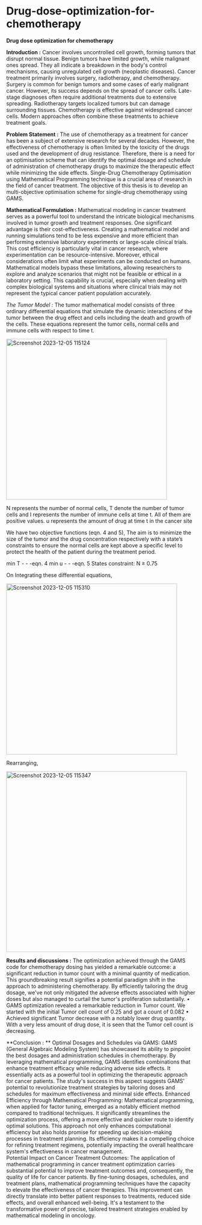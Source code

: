 # Drug-dose-optimization-for-chemotherapy
**Drug dose optimization for chemotherapy**

**Introduction :**
Cancer involves uncontrolled cell growth, forming tumors that disrupt normal tissue. Benign tumors have limited growth, while malignant ones spread. They all indicate a breakdown in the body's control mechanisms, causing unregulated cell growth (neoplastic diseases).
Cancer treatment primarily involves surgery, radiotherapy, and chemotherapy. Surgery is common for benign tumors and some cases of early malignant cancer. However, its success depends on the spread of cancer cells. Late-stage diagnoses often require additional treatments due to extensive spreading. Radiotherapy targets localized tumors but can damage surrounding tissues. Chemotherapy is effective against widespread cancer cells. Modern approaches often combine these treatments to achieve treatment goals.

**Problem Statement :**
The use of chemotherapy as a treatment for cancer has been a subject of extensive research for several decades. However, the effectiveness of chemotherapy is often limited by the toxicity of the drugs used and the development of drug resistance. Therefore, there is a need for an optimisation scheme that can identify the optimal dosage and schedule of administration of chemotherapy drugs to maximize the therapeutic effect while minimizing the side effects.
Single-Drug Chemotherapy Optimisation using Mathematical Programming technique is a crucial area of research in the field of cancer treatment. The objective of this thesis is to develop an multi-objective optimisation scheme for single-drug chemotherapy using GAMS.

**Mathematical Formulation :**
Mathematical modeling in cancer treatment serves as a powerful tool to understand the intricate biological mechanisms involved in tumor growth and treatment responses.
One significant advantage is their cost-effectiveness. Creating a mathematical model and running simulations tend to be less expensive and more efficient than performing extensive laboratory experiments or large-scale clinical trials. This cost efficiency is particularly vital in cancer research, where experimentation can be resource-intensive.
Moreover, ethical considerations often limit what experiments can be conducted on humans. Mathematical models bypass these limitations, allowing researchers to explore and analyze scenarios that might not be feasible or ethical in a laboratory setting. This capability is crucial, especially when dealing with complex biological systems and situations where clinical trials may not represent the typical cancer patient population accurately.

_The Tumor Model :_
The tumor mathematical model consists of three ordinary differential equations that simulate the dynamic interactions of the tumor between the drug effect and cells including the death and growth of the cells. These equations represent the tumor cells, normal cells and immune cells with respect to time t.


<img width="427" alt="Screenshot 2023-12-05 115124" src="https://github.com/arijit-m/Chemotherapy-Drug-dose-optimization/assets/117001774/06277707-42ad-4e2a-b171-aa362192936b">

N represents the number of normal cells,
T denote the number of tumor cells and
I represents the number of immune cells at time t.
All of them are positive values. u represents the amount of drug at time t in the cancer site

We have two objective functions (eqn. 4 and 5),
 The aim is to minimize the size of the tumor and the drug concentration respectively with a state’s constraints to ensure the normal cells are kept above a specific level to protect the health of the patient during the treatment period.

 min  T   - - -eqn. 4
 min  u  - - -eqn. 5
 States constraint: N ≥ 0.75

On Integrating these differential equations,

<img width="454" alt="Screenshot 2023-12-05 115310" src="https://github.com/arijit-m/Chemotherapy-Drug-dose-optimization/assets/117001774/bae628ba-67b1-4d12-b108-5b37dfbf5399">

Rearranging,

<img width="480" alt="Screenshot 2023-12-05 115347" src="https://github.com/arijit-m/Chemotherapy-Drug-dose-optimization/assets/117001774/736c910b-79e1-42c1-bcee-12e775ff98f9">


**Results and discussions :**
The optimization achieved through the GAMS code for chemotherapy dosing has yielded a remarkable outcome: a significant reduction in tumor count with a minimal quantity of medication. This groundbreaking result signifies a potential paradigm shift in the approach to administering chemotherapy. By efficiently tailoring the drug dosage, we've not only mitigated the adverse effects associated with higher doses but also managed to curtail the tumor's proliferation substantially.
•	GAMS optimization revealed a remarkable reduction in Tumor count.
We started with the initial Tumor cell count of 0.25 and got a count of 0.082
•	Achieved significant Tumor decrease with a notably lower drug quantity.
With a very less amount of drug dose, it is seen that the Tumor cell count is decreasing.

**Conclusion : **
Optimal Dosages and Schedules via GAMS:
 GAMS (General Algebraic Modeling System) has showcased its ability to pinpoint the best dosages and administration schedules in chemotherapy. By leveraging mathematical programming, GAMS identifies combinations that enhance treatment efficacy while reducing adverse side effects. It essentially acts as a powerful tool in optimizing the therapeutic approach for cancer patients. The study's success in this aspect suggests GAMS' potential to revolutionize treatment strategies by tailoring doses and schedules for maximum effectiveness and minimal side effects. 
 Enhanced Efficiency through Mathematical Programming: 
Mathematical programming, when applied for factor tuning, emerged as a notably efficient method compared to traditional techniques. It significantly streamlines the optimization process, offering a more effective and quicker route to identify optimal solutions. This approach not only enhances computational efficiency but also holds promise for speeding up decision-making processes in treatment planning. Its efficiency makes it a compelling choice for refining treatment regimens, potentially impacting the overall healthcare system's effectiveness in cancer management.  
Potential Impact on Cancer Treatment Outcomes: 
The application of mathematical programming in cancer treatment optimization carries substantial potential to improve treatment outcomes and, consequently, the quality of life for cancer patients. By fine-tuning dosages, schedules, and treatment plans, mathematical programming techniques have the capacity to elevate the effectiveness of cancer therapies. This improvement can directly translate into better patient responses to treatments, reduced side effects, and overall enhanced well-being. It's a testament to the transformative power of precise, tailored treatment strategies enabled by mathematical modeling in oncology.
